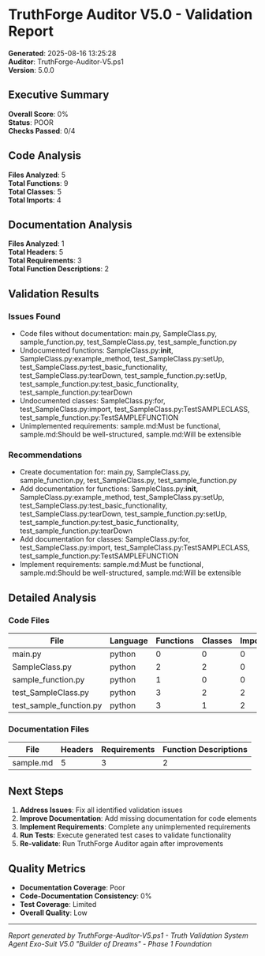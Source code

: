 # TruthForge Auditor V5.0 - Validation Report

**Generated**: 2025-08-16 13:25:28  
**Auditor**: TruthForge-Auditor-V5.ps1  
**Version**: 5.0.0  

## Executive Summary

**Overall Score**: 0%  
**Status**:  POOR  
**Checks Passed**: 0/4  

## Code Analysis

**Files Analyzed**: 5  
**Total Functions**: 9  
**Total Classes**: 5  
**Total Imports**: 4  

## Documentation Analysis

**Files Analyzed**: 1  
**Total Headers**: 5  
**Total Requirements**: 3  
**Total Function Descriptions**: 2  

## Validation Results

### Issues Found
- Code files without documentation: main.py, SampleClass.py, sample_function.py, test_SampleClass.py, test_sample_function.py
- Undocumented functions: SampleClass.py:__init__, SampleClass.py:example_method, test_SampleClass.py:setUp, test_SampleClass.py:test_basic_functionality, test_SampleClass.py:tearDown, test_sample_function.py:setUp, test_sample_function.py:test_basic_functionality, test_sample_function.py:tearDown
- Undocumented classes: SampleClass.py:for, test_SampleClass.py:import, test_SampleClass.py:TestSAMPLECLASS, test_sample_function.py:TestSAMPLEFUNCTION
- Unimplemented requirements: sample.md:Must be functional, sample.md:Should be well-structured, sample.md:Will be extensible
### Recommendations
- Create documentation for: main.py, SampleClass.py, sample_function.py, test_SampleClass.py, test_sample_function.py
- Add documentation for functions: SampleClass.py:__init__, SampleClass.py:example_method, test_SampleClass.py:setUp, test_SampleClass.py:test_basic_functionality, test_SampleClass.py:tearDown, test_sample_function.py:setUp, test_sample_function.py:test_basic_functionality, test_sample_function.py:tearDown
- Add documentation for classes: SampleClass.py:for, test_SampleClass.py:import, test_SampleClass.py:TestSAMPLECLASS, test_sample_function.py:TestSAMPLEFUNCTION
- Implement requirements: sample.md:Must be functional, sample.md:Should be well-structured, sample.md:Will be extensible
## Detailed Analysis

### Code Files
| File | Language | Functions | Classes | Imports |
|------|----------|-----------|---------|---------|
| main.py | python | 0 | 0 | 0 |
| SampleClass.py | python | 2 | 2 | 0 |
| sample_function.py | python | 1 | 0 | 0 |
| test_SampleClass.py | python | 3 | 2 | 2 |
| test_sample_function.py | python | 3 | 1 | 2 |
### Documentation Files
| File | Headers | Requirements | Function Descriptions |
|------|---------|--------------|----------------------|
| sample.md | 5 | 3 | 2 |
## Next Steps

1. **Address Issues**: Fix all identified validation issues
2. **Improve Documentation**: Add missing documentation for code elements
3. **Implement Requirements**: Complete any unimplemented requirements
4. **Run Tests**: Execute generated test cases to validate functionality
5. **Re-validate**: Run TruthForge Auditor again after improvements

## Quality Metrics

- **Documentation Coverage**: Poor
- **Code-Documentation Consistency**: 0%  
- **Test Coverage**: Limited  
- **Overall Quality**: Low  

---

*Report generated by TruthForge-Auditor-V5.ps1 - Truth Validation System*  
*Agent Exo-Suit V5.0 "Builder of Dreams" - Phase 1 Foundation*
